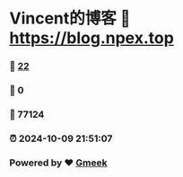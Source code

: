 # Vincent的博客 :link: https://blog.npex.top 
### :page_facing_up: [22](https://blog.npex.top/tag.html) 
### :speech_balloon: 0 
### :hibiscus: 77124 
### :alarm_clock: 2024-10-09 21:51:07 
### Powered by :heart: [Gmeek](https://github.com/Meekdai/Gmeek)
